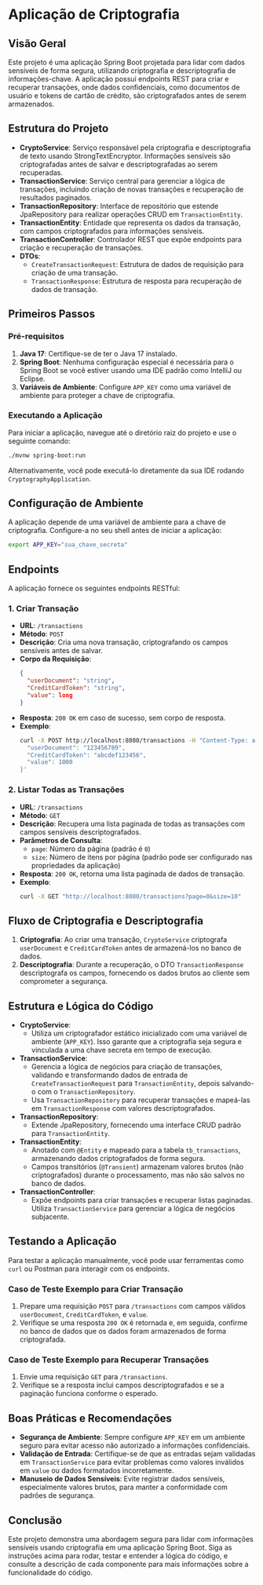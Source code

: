 
# Aplicação de Criptografia

## Visão Geral

Este projeto é uma aplicação Spring Boot projetada para lidar com dados sensíveis de forma segura, utilizando criptografia e descriptografia de informações-chave. A aplicação possui endpoints REST para criar e recuperar transações, onde dados confidenciais, como documentos de usuário e tokens de cartão de crédito, são criptografados antes de serem armazenados.

## Estrutura do Projeto

- **CryptoService**: Serviço responsável pela criptografia e descriptografia de texto usando StrongTextEncryptor. Informações sensíveis são criptografadas antes de salvar e descriptografadas ao serem recuperadas.
- **TransactionService**: Serviço central para gerenciar a lógica de transações, incluindo criação de novas transações e recuperação de resultados paginados.
- **TransactionRepository**: Interface de repositório que estende JpaRepository para realizar operações CRUD em `TransactionEntity`.
- **TransactionEntity**: Entidade que representa os dados da transação, com campos criptografados para informações sensíveis.
- **TransactionController**: Controlador REST que expõe endpoints para criação e recuperação de transações.
- **DTOs**:
    - `CreateTransactionRequest`: Estrutura de dados de requisição para criação de uma transação.
    - `TransactionResponse`: Estrutura de resposta para recuperação de dados de transação.

## Primeiros Passos

### Pré-requisitos
1. **Java 17**: Certifique-se de ter o Java 17 instalado.
2. **Spring Boot**: Nenhuma configuração especial é necessária para o Spring Boot se você estiver usando uma IDE padrão como IntelliJ ou Eclipse.
3. **Variáveis de Ambiente**: Configure `APP_KEY` como uma variável de ambiente para proteger a chave de criptografia.

### Executando a Aplicação
Para iniciar a aplicação, navegue até o diretório raiz do projeto e use o seguinte comando:

```bash
./mvnw spring-boot:run
```

Alternativamente, você pode executá-lo diretamente da sua IDE rodando `CryptographyApplication`.

## Configuração de Ambiente

A aplicação depende de uma variável de ambiente para a chave de criptografia. Configure-a no seu shell antes de iniciar a aplicação:

```bash
export APP_KEY="sua_chave_secreta"
```

## Endpoints

A aplicação fornece os seguintes endpoints RESTful:

### 1. Criar Transação
- **URL**: `/transactions`
- **Método**: `POST`
- **Descrição**: Cria uma nova transação, criptografando os campos sensíveis antes de salvar.
- **Corpo da Requisição**:
  ```json
  {
    "userDocument": "string",
    "CreditCardToken": "string",
    "value": long
  }
  ```
- **Resposta**: `200 OK` em caso de sucesso, sem corpo de resposta.
- **Exemplo**:
  ```bash
  curl -X POST http://localhost:8080/transactions -H "Content-Type: application/json" -d '{
    "userDocument": "123456789",
    "CreditCardToken": "abcdef123456",
    "value": 1000
  }'
  ```

### 2. Listar Todas as Transações
- **URL**: `/transactions`
- **Método**: `GET`
- **Descrição**: Recupera uma lista paginada de todas as transações com campos sensíveis descriptografados.
- **Parâmetros de Consulta**:
    - `page`: Número da página (padrão é `0`)
    - `size`: Número de itens por página (padrão pode ser configurado nas propriedades da aplicação)
- **Resposta**: `200 OK`, retorna uma lista paginada de dados de transação.
- **Exemplo**:
  ```bash
  curl -X GET "http://localhost:8080/transactions?page=0&size=10"
  ```

## Fluxo de Criptografia e Descriptografia

1. **Criptografia**: Ao criar uma transação, `CryptoService` criptografa `userDocument` e `CreditCardToken` antes de armazená-los no banco de dados.
2. **Descriptografia**: Durante a recuperação, o DTO `TransactionResponse` descriptografa os campos, fornecendo os dados brutos ao cliente sem comprometer a segurança.

## Estrutura e Lógica do Código

- **CryptoService**:
    - Utiliza um criptografador estático inicializado com uma variável de ambiente (`APP_KEY`). Isso garante que a criptografia seja segura e vinculada a uma chave secreta em tempo de execução.
- **TransactionService**:
    - Gerencia a lógica de negócios para criação de transações, validando e transformando dados de entrada de `CreateTransactionRequest` para `TransactionEntity`, depois salvando-o com o `TransactionRepository`.
    - Usa `TransactionRepository` para recuperar transações e mapeá-las em `TransactionResponse` com valores descriptografados.
- **TransactionRepository**:
    - Extende JpaRepository, fornecendo uma interface CRUD padrão para `TransactionEntity`.
- **TransactionEntity**:
    - Anotado com `@Entity` e mapeado para a tabela `tb_transactions`, armazenando dados criptografados de forma segura.
    - Campos transitórios (`@Transient`) armazenam valores brutos (não criptografados) durante o processamento, mas não são salvos no banco de dados.
- **TransactionController**:
    - Expõe endpoints para criar transações e recuperar listas paginadas. Utiliza `TransactionService` para gerenciar a lógica de negócios subjacente.

## Testando a Aplicação

Para testar a aplicação manualmente, você pode usar ferramentas como `curl` ou Postman para interagir com os endpoints.

### Caso de Teste Exemplo para Criar Transação
1. Prepare uma requisição `POST` para `/transactions` com campos válidos `userDocument`, `CreditCardToken`, e `value`.
2. Verifique se uma resposta `200 OK` é retornada e, em seguida, confirme no banco de dados que os dados foram armazenados de forma criptografada.

### Caso de Teste Exemplo para Recuperar Transações
1. Envie uma requisição `GET` para `/transactions`.
2. Verifique se a resposta inclui campos descriptografados e se a paginação funciona conforme o esperado.

## Boas Práticas e Recomendações

- **Segurança de Ambiente**: Sempre configure `APP_KEY` em um ambiente seguro para evitar acesso não autorizado a informações confidenciais.
- **Validação de Entrada**: Certifique-se de que as entradas sejam validadas em `TransactionService` para evitar problemas como valores inválidos em `value` ou dados formatados incorretamente.
- **Manuseio de Dados Sensíveis**: Evite registrar dados sensíveis, especialmente valores brutos, para manter a conformidade com padrões de segurança.

## Conclusão

Este projeto demonstra uma abordagem segura para lidar com informações sensíveis usando criptografia em uma aplicação Spring Boot. Siga as instruções acima para rodar, testar e entender a lógica do código, e consulte a descrição de cada componente para mais informações sobre a funcionalidade do código.

